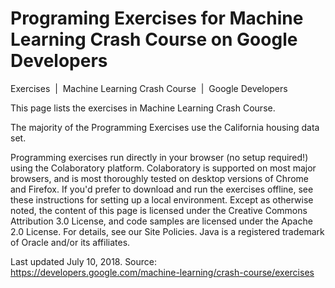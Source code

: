 # Programing Exercises for Machine Learning Crash Course on Google Developers
Exercises  |  Machine Learning Crash Course  |  Google Developers

This page lists the exercises in Machine Learning Crash Course.

The majority of the Programming Exercises use the California housing data set.

Programming exercises run directly in your browser (no setup required!) using the Colaboratory platform. Colaboratory is supported on most major browsers, and is most thoroughly tested on desktop versions of Chrome and Firefox. If you'd prefer to download and run the exercises offline, see these instructions for setting up a local environment.
Except as otherwise noted, the content of this page is licensed under the Creative Commons Attribution 3.0 License, and code samples are licensed under the Apache 2.0 License. For details, see our Site Policies. Java is a registered trademark of Oracle and/or its affiliates.

Last updated July 10, 2018.
Source: https://developers.google.com/machine-learning/crash-course/exercises
